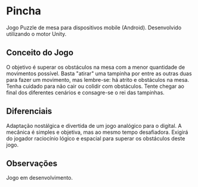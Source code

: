 # Pincha

Jogo Puzzle de mesa para dispositivos mobile (Android). 
Desenvolvido utilizando o motor Unity. 

## Conceito do Jogo

O objetivo é superar os obstáculos na mesa com a menor quantidade de movimentos possível. 
Basta "atirar" uma tampinha por entre as outras duas para fazer um movimento, mas lembre-se: há atrito e obstáculos na mesa. 
Tenha cuidado para não cair ou colidir com obstáculos. 
Tente chegar ao final dos diferentes cenários e consagre-se o rei das tampinhas. 

## Diferenciais

Adaptação nostálgica e divertida de um jogo analógico para o digital.
A mecânica é simples e objetiva, mas ao mesmo tempo desafiadora. 
Exigirá do jogador raciocínio lógico e espacial para superar os obstáculos deste jogo.

## Observações

Jogo em desenvolvimento. 
